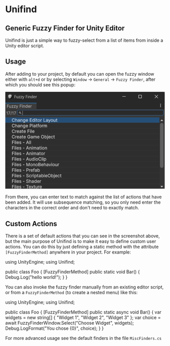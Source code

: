 
# Unifind
 
## Generic Fuzzy Finder for Unity Editor

Unifind is just a simple way to fuzzy-select from a list of items from inside a Unity editor script.

Usage
---

After adding to your project, by default you can open the fuzzy window either with `alt+d` or by selecting `Window` -> `General` -> `Fuzzy Finder`, after which you should see this popup:

<img src="screenshot.png?raw=true" alt="Unifind Screenshot"/>

From there, you can enter text to match against the list of actions that have been added.  It will use subsequence matching, so you only need enter the characters in the correct order and don't need to exactly match.

Custom Actions
---

There is a set of default actions that you can see in the screenshot above, but the main purpose of Unifind is to make it easy to define custom user actions.  You can do this by just defining a static method with the attribute `[FuzzyFinderMethod]` anywhere in your project.  For example:

  using UnityEngine;
  using Unifind;

  public class Foo
  {
      [FuzzyFinderMethod]
      public static void Bar()
      {
          Debug.Log("hello world!");
      }
  }

You can also invoke the fuzzy finder manually from an existing editor script, or from a `FuzzyFinderMethod` (to create a nested menu) like this:

  using UnityEngine;
  using Unifind;

  public class Foo
  {
      [FuzzyFinderMethod]
      public static async void Bar()
      {
          var widgets = new string[] { "Widget 1", "Widget 2", "Widget 3" };
          var choice = await FuzzyFinderWindow.Select("Choose Widget", widgets);
          Debug.LogFormat("You chose {0}", choice);
      }
  }

For more advanced usage see the default finders in the file `MiscFinders.cs`
